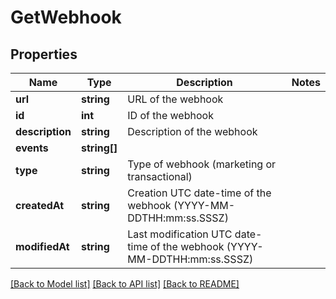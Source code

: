 # GetWebhook

## Properties
Name | Type | Description | Notes
------------ | ------------- | ------------- | -------------
**url** | **string** | URL of the webhook | 
**id** | **int** | ID of the webhook | 
**description** | **string** | Description of the webhook | 
**events** | **string[]** |  | 
**type** | **string** | Type of webhook (marketing or transactional) | 
**createdAt** | **string** | Creation UTC date-time of the webhook (YYYY-MM-DDTHH:mm:ss.SSSZ) | 
**modifiedAt** | **string** | Last modification UTC date-time of the webhook (YYYY-MM-DDTHH:mm:ss.SSSZ) | 

[[Back to Model list]](../../README.md#documentation-for-models) [[Back to API list]](../../README.md#documentation-for-api-endpoints) [[Back to README]](../../README.md)


